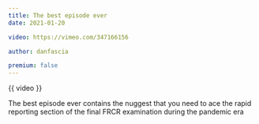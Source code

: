 ```yaml
---
title: The best episode ever
date: 2021-01-20

video: https://vimeo.com/347166156

author: danfascia

premium: false
---
```


{{ video }}

The best episode ever contains the nuggest that you need to ace the rapid reporting section of the final FRCR examination during the pandemic era